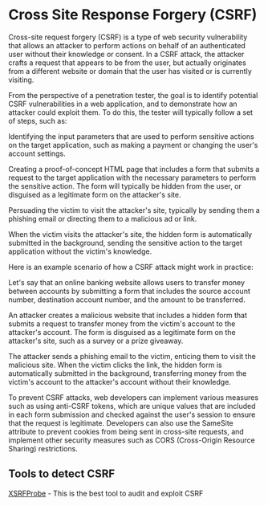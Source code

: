 # Cross Site Response Forgery (CSRF)

Cross-site request forgery (CSRF) is a type of web security vulnerability that allows an attacker to perform actions on behalf of an authenticated user without their knowledge or consent. In a CSRF attack, the attacker crafts a request that appears to be from the user, but actually originates from a different website or domain that the user has visited or is currently visiting.

From the perspective of a penetration tester, the goal is to identify potential CSRF vulnerabilities in a web application, and to demonstrate how an attacker could exploit them. To do this, the tester will typically follow a set of steps, such as:

Identifying the input parameters that are used to perform sensitive actions on the target application, such as making a payment or changing the user's account settings.

Creating a proof-of-concept HTML page that includes a form that submits a request to the target application with the necessary parameters to perform the sensitive action. The form will typically be hidden from the user, or disguised as a legitimate form on the attacker's site.

Persuading the victim to visit the attacker's site, typically by sending them a phishing email or directing them to a malicious ad or link.

When the victim visits the attacker's site, the hidden form is automatically submitted in the background, sending the sensitive action to the target application without the victim's knowledge.

Here is an example scenario of how a CSRF attack might work in practice:

Let's say that an online banking website allows users to transfer money between accounts by submitting a form that includes the source account number, destination account number, and the amount to be transferred.

An attacker creates a malicious website that includes a hidden form that submits a request to transfer money from the victim's account to the attacker's account. The form is disguised as a legitimate form on the attacker's site, such as a survey or a prize giveaway.

The attacker sends a phishing email to the victim, enticing them to visit the malicious site. When the victim clicks the link, the hidden form is automatically submitted in the background, transferring money from the victim's account to the attacker's account without their knowledge.

To prevent CSRF attacks, web developers can implement various measures such as using anti-CSRF tokens, which are unique values that are included in each form submission and checked against the user's session to ensure that the request is legitimate. Developers can also use the SameSite attribute to prevent cookies from being sent in cross-site requests, and implement other security measures such as CORS (Cross-Origin Resource Sharing) restrictions.

## Tools to detect CSRF
[XSRFProbe](https://github.com/0xInfection/XSRFProbe) - This is the best tool to audit and exploit CSRF

